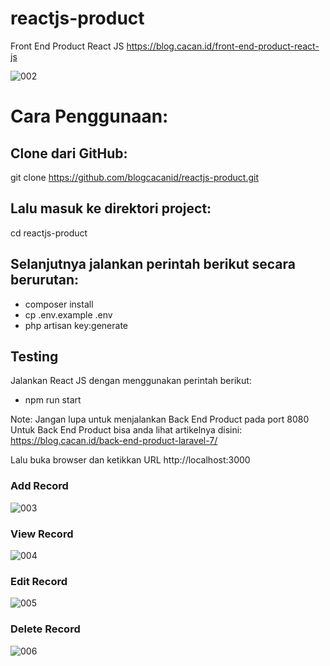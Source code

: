 # reactjs-product
Front End Product React JS
https://blog.cacan.id/front-end-product-react-js

![002](https://user-images.githubusercontent.com/51890752/83394784-5c71e480-a423-11ea-992b-4f768fec76dc.jpg)


# Cara Penggunaan:

## Clone dari GitHub:
git clone https://github.com/blogcacanid/reactjs-product.git

## Lalu masuk ke direktori project:
cd reactjs-product

## Selanjutnya jalankan perintah berikut secara berurutan:
- composer install
- cp .env.example .env
- php artisan key:generate

## Testing
Jalankan React JS dengan menggunakan perintah berikut:
- npm run start

Note: Jangan lupa untuk menjalankan Back End Product pada port 8080
Untuk Back End Product bisa anda lihat artikelnya disini:
https://blog.cacan.id/back-end-product-laravel-7/


Lalu buka browser dan ketikkan URL http://localhost:3000

### Add Record
![003](https://user-images.githubusercontent.com/51890752/83394812-6ac00080-a423-11ea-82de-3f37d43ca189.jpg)

### View Record
![004](https://user-images.githubusercontent.com/51890752/83394831-77dcef80-a423-11ea-8028-5ccb4e3f5e59.jpg)

### Edit Record
![005](https://user-images.githubusercontent.com/51890752/83394850-80cdc100-a423-11ea-857e-503a57fe69cd.jpg)

### Delete Record
![006](https://user-images.githubusercontent.com/51890752/83394870-8b885600-a423-11ea-94ac-ec9c7319fe01.jpg)


